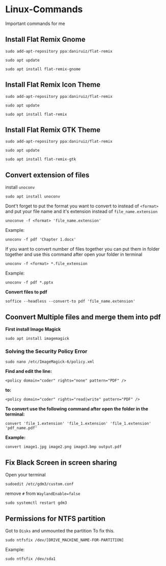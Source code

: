 # Linux-Commands
Important commands for me


## Install Flat Remix Gnome

```
sudo add-apt-repository ppa:daniruiz/flat-remix
```

```
sudo apt update
```

```
sudo apt install flat-remix-gnome
```

## Install Flat Remix Icon Theme

```
sudo add-apt-repository ppa:daniruiz/flat-remix
```

```
sudo apt update
```

```
sudo apt install flat-remix
```

## Install Flat Remix GTK Theme

```
sudo add-apt-repository ppa:daniruiz/flat-remix
```

```
sudo apt update
```

```
sudo apt install flat-remix-gtk

```

## Convert extension of files

install `unoconv`

```
sudo apt install unoconv
```

Dont't forget to put the format you want to convert to instead of `<format>` and put your file name and it's extension instead of `file_name.extension`

```
unoconve -f <format> 'file_name.extension'
```

Example:

```
unoconv -f pdf 'Chapter 1.docx'
```

If you want to convert number of files together you can put them in folder together and use this command after open your folder in terminal

```
unoconv -f <format> *.file_extension
```

Example:

```
unoconv -f pdf *.pptx
```

**Convert files to pdf**

```
soffice --headless --convert-to pdf 'file_name.extension'
```

## Coonvert Multiple files and merge them into pdf

**First install Image Magick**

```
sudo apt install imagemagick
```

### Solving the Security Policy Error

```
sudo nano /etc/ImageMagick-6/policy.xml
```

**Find and edit the line:**

```
<policy domain="coder" rights="none" pattern="PDF" />
```

**to:**

```
<policy domain="coder" rights="read|write" pattern="PDF" />
```

**To convert use the following command after open the folder in the terminal:**

```
convert 'file_1.extension' 'file_1.extension' 'file_1.extension' 'pdf_name.pdf'
```

**Example:**

```
convert image1.jpg image2.png image3.bmp output.pdf
```

## Fix Black Screen in screen sharing

Open your terminal

```
sudoedit /etc/gdm3/custom.conf
```

remove `#` from `WaylandEnable=false`

```
sudo systemctl restart gdm3
```

## Permissions for NTFS partition

Got to `Disks` and unmounted the partition
To fix this.

```
sudo ntfsfix /dev/[DRIVE_MACHINE_NAME-FOR-PARTITION]
```

Example:

```
sudo ntfsfix /dev/sda1
```
